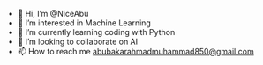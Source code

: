 - 👋 Hi, I’m @NiceAbu
- 👀 I’m interested in Machine Learning
- 🌱 I’m currently learning coding with Python
- 💞️ I’m looking to collaborate on AI
- 📫 How to reach me abubakarahmadmuhammad850@gmail.com

<!---
NiceAbu/NiceAbu is a ✨ special ✨ repository because its `README.md` (this file) appears on your GitHub profile.
You can click the Preview link to take a look at your changes.
--->

